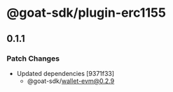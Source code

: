 # @goat-sdk/plugin-erc1155

## 0.1.1

### Patch Changes

- Updated dependencies [9371f33]
  - @goat-sdk/wallet-evm@0.2.9
